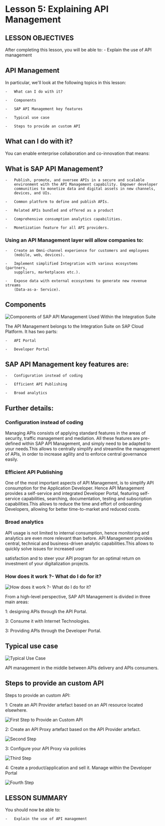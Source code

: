 # Lesson 5:  Explaining API Management
##  LESSON OBJECTIVES
  After completing this lesson, you will be able to:
    -   Explain the use of API management

## API Management

  In particular, we'll look at the following topics in this lesson:

    -   What can I do with it?
    
    -   Components
    
    -   SAP API Management key features
    
    -   Typical use case
    
    -   Steps to provide an custom API

##  What can I do with it?
 
  You can enable enterprise collaboration and co-innovation that means:
 
##  What is SAP API Management?

    -   Publish, promote, and oversee APIs in a secure and scalable
        environment with the API Management capability. Empower developer
        communities to monetize data and digital assets in new channels,
        devices, and UIs.
    
    -   Common platform to define and publish APIs.
    
    -   Related APIs bundled and offered as a product
    
    -   Comprehensive consumption analytics capabilities.
    
    -   Monetization feature for all API providers.

###  Using an API Management layer will allow companies to:

    -   Create an Omni-channel experience for customers and employees
        (mobile, web, devices).
    
    -   Implement simplified Integration with various ecosystems (partners,
        suppliers, marketplaces etc.).
    
    -   Expose data with external ecosystems to generate new revenue streams
        (Data-as-a- Service).
 
## Components
![Components of SAP API Management Used Within the Integration Suite](.//media/image36.jpeg)

  The API Management belongs to the Integration Suite on SAP Cloud
  Platform. It has two parts:

    -   API Portal
    
    -   Developer Portal

##  SAP API Management key features are:

    -   Configuration instead of coding
    
    -   Efficient API Publishing
    
    -   Broad analytics

## Further details:
 
###  Configuration instead of coding
 
  Managing APIs consists of applying standard features in the areas of
  security, traffic management and mediation. All these features are
  pre-defined within SAP API Management, and simply need to be adapted
  to your needs.This allows to centrally simplify and streamline the
  management of APIs, in order to increase agility and to enforce
  central governance easily.
 
###  Efficient API Publishing
 
  One of the most important aspects of API Management, is to simplify
  API consumption for the Application Developer. Hence API Management
  provides a self-service and integrated Developer Portal, featuring
  self-service capabilities, searching, documentation, testing and
  subscription capabilities.This allows to reduce the time and effort of
  onboarding Developers, allowing for better time-to-market and reduced
  costs.
 
###  Broad analytics
 
  API usage is not limited to internal consumption, hence monitoring and
  analytics are even more relevant than before. API Management provides
  central, technical and business-driven analytic capabilities.This
  allows to quickly solve issues for increased user
 
  satisfaction and to steer your API program for an optimal return on
  investment of your digitalization projects.
  
### How does it work ?- What do I do for it?
 
 ![How does it work ?- What do I do for it?](.//media/image37.jpeg)


  From a high-level perspective, SAP API Management is divided in three
  main areas: 
  
  1: designing APIs through the API Portal.
 
  3: Consume it with Internet Technologies.
 
  3: Providing APIs through the Developer Portal.
 
##  Typical use case

![Typical Use Case](.//media/image38.jpeg)

  API management in the middle between APIs delivery and APIs consumers.
 
##  Steps to provide an custom API
 
  Steps to provide an custom API:
 
  1: Create an API Provider artefact based on an API resource located
  elsewhere.
 
  ![First Step to Provide an Custom API](.//media/image39.jpeg)
 
  2: Create an API Proxy artefact based on the API Provider artefact.

![Second Step](.//media/image40.jpeg)

  3: Configure your API Proxy via policies
 
 ![Third Step](.//media/image41.jpeg)
 
  4: Create a product/application and sell it. Manage within the Developer
  Portal

![Fourth Step](.//media/image42.jpeg)

##  LESSON SUMMARY
 
  You should now be able to:

    -   Explain the use of API management


